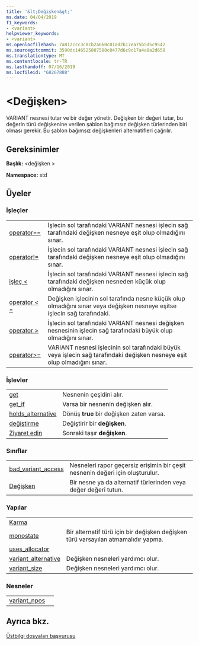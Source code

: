 ```yaml
---
title: '&lt;Değişken&gt;'
ms.date: 04/04/2019
f1_keywords:
- <variant>
helpviewer_keywords:
- <variant>
ms.openlocfilehash: 7a812ccc3c8cb2a660c01ad2b17ea75b5d5c9542
ms.sourcegitcommit: 3590dc146525807500c0477d6c9c17a4a8a2d658
ms.translationtype: MT
ms.contentlocale: tr-TR
ms.lasthandoff: 07/16/2019
ms.locfileid: "68267888"
---
```

# <a name="ltvariantgt"></a>&lt;Değişken&gt;

VARIANT nesnesi tutar ve bir değer yönetir. Değişken bir değeri tutar, bu değerin türü değişkenine verilen şablon bağımsız değişken türlerinden biri olması gerekir. Bu şablon bağımsız değişkenleri alternatifleri çağrılır.

## <a name="requirements"></a>Gereksinimler

**Başlık:** \<değişken >

**Namespace:** std

## <a name="members"></a>Üyeler

### <a name="operators"></a>İşleçler

|||
|-|-|
|[operator==](../standard-library/forward-list-operators.md#op_eq_eq)|İşlecin sol tarafındaki VARIANT nesnesi işlecin sağ tarafındaki değişken nesneye eşit olup olmadığını sınar.|
|[operator!=](../standard-library/forward-list-operators.md#op_neq)|İşlecin sol tarafındaki VARIANT nesnesi işlecin sağ tarafındaki değişken nesneye eşit olup olmadığını sınar.|
|[işleç <](../standard-library/forward-list-operators.md#op_lt)|İşlecin sol tarafındaki VARIANT nesnesi işlecin sağ tarafındaki değişken nesneden küçük olup olmadığını sınar.|
|[operator < =](../standard-library/forward-list-operators.md#op_lt_eq)|Değişken işlecinin sol tarafında nesne küçük olup olmadığını sınar veya değişken nesneye eşitse işlecin sağ tarafındaki.|
|[operator >](../standard-library/forward-list-operators.md#op_gt)|İşlecin sol tarafındaki VARIANT nesnesi değişken nesnesinin işlecin sağ tarafındaki büyük olup olmadığını sınar.|
|[operator>=](../standard-library/forward-list-operators.md#op_lt_eq)|VARIANT nesnesi işlecinin sol tarafındaki büyük veya işlecin sağ tarafındaki değişken nesneye eşit olup olmadığını sınar.|

### <a name="functions"></a>İşlevler

|||
|-|-|
|[get](../standard-library/variant-functions.md#get)|Nesnenin çeşidini alır.|
|[get_if](../standard-library/variant-functions.md#get_if)|Varsa bir nesnenin değişken alır.|
|[holds_alternative](../standard-library/variant-functions.md#holds_alternative)|Dönüş **true** bir değişken zaten varsa.|
|[değiştirme](../standard-library/variant-functions.md#swap)|Değiştirir bir **değişken**.|
|[Ziyaret edin](../standard-library/variant-functions.md#visit)|Sonraki taşır **değişken**.|

### <a name="classes"></a>Sınıflar

|||
|-|-|
|[bad_variant_access](../standard-library/bad-variant-access-class.md)|Nesneleri rapor geçersiz erişimin bir çeşit nesnenin değeri için oluşturulur.|
|[Değişken](../standard-library/variant.md)|Bir nesne ya da alternatif türlerinden veya değer değeri tutun.|

### <a name="structs"></a>Yapılar

|||
|-|-|
|[Karma](../standard-library/hash-structure.md)||
|[monostate](../standard-library/monostate-structure.md)|Bir alternatif türü için bir değişken değişken türü varsayılan atmamalıdır yapma.|
|[uses_allocator](../standard-library/uses-allocator-structure.md)||
|[variant_alternative](../standard-library/variant-alternative-structure.md)|Değişken nesneleri yardımcı olur.|
|[variant_size](../standard-library/variant-size-structure.md)|Değişken nesneleri yardımcı olur.|

### <a name="objects"></a>Nesneler

|||
|-|-|
|[variant_npos](../standard-library/variant-functions.md#variant_npos)||

## <a name="see-also"></a>Ayrıca bkz.

[Üstbilgi dosyaları başvurusu](../standard-library/cpp-standard-library-header-files.md)
